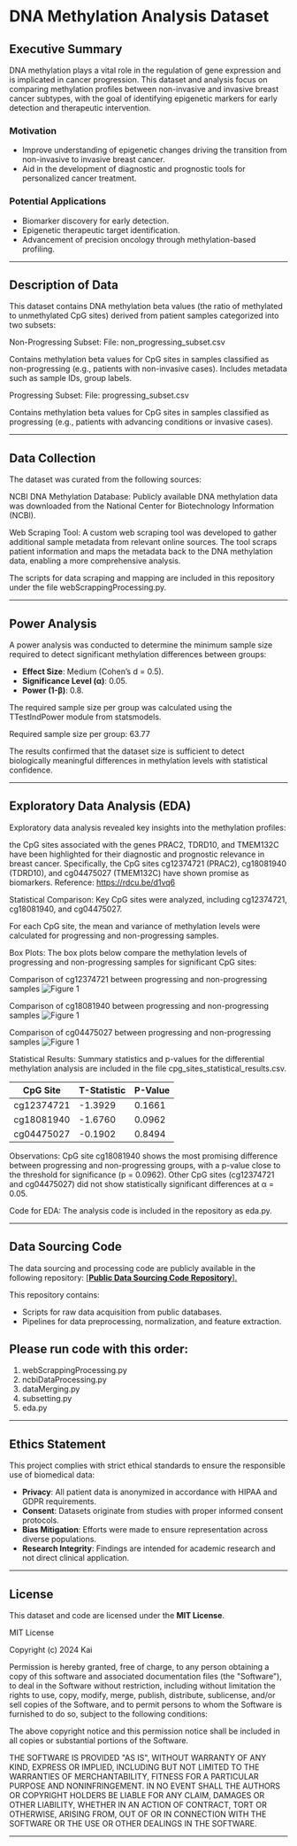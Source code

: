 # DNA Methylation Analysis Dataset

## Executive Summary
DNA methylation plays a vital role in the regulation of gene expression and is implicated in cancer progression. This dataset and analysis focus on comparing methylation profiles between non-invasive and invasive breast cancer subtypes, with the goal of identifying epigenetic markers for early detection and therapeutic intervention.

### Motivation
- Improve understanding of epigenetic changes driving the transition from non-invasive to invasive breast cancer.
- Aid in the development of diagnostic and prognostic tools for personalized cancer treatment.

### Potential Applications
- Biomarker discovery for early detection.
- Epigenetic therapeutic target identification.
- Advancement of precision oncology through methylation-based profiling.

---

## Description of Data
This dataset contains DNA methylation beta values (the ratio of methylated to unmethylated CpG sites) derived from patient samples categorized into two subsets:

Non-Progressing Subset:
File: non_progressing_subset.csv

Contains methylation beta values for CpG sites in samples classified as non-progressing (e.g., patients with non-invasive cases).
Includes metadata such as sample IDs, group labels.

Progressing Subset:
File: progressing_subset.csv

Contains methylation beta values for CpG sites in samples classified as progressing (e.g., patients with advancing conditions or invasive cases).

---

## Data Collection

The dataset was curated from the following sources:

NCBI DNA Methylation Database: Publicly available DNA methylation data was downloaded from the National Center for Biotechnology Information (NCBI).

Web Scraping Tool: A custom web scraping tool was developed to gather additional sample metadata from relevant online sources. The tool scraps patient information and maps the metadata back to the DNA methylation data, enabling a more comprehensive analysis.

The scripts for data scraping and mapping are included in this repository under the file webScrappingProcessing.py.

---

## Power Analysis
A power analysis was conducted to determine the minimum sample size required to detect significant methylation differences between groups:
- **Effect Size**: Medium (Cohen’s d = 0.5).
- **Significance Level (α)**: 0.05.
- **Power (1-β)**: 0.8.

The required sample size per group was calculated using the TTestIndPower module from statsmodels. 

Required sample size per group: 63.77

The results confirmed that the dataset size is sufficient to detect biologically meaningful differences in methylation levels with statistical confidence.

---

## Exploratory Data Analysis (EDA)

Exploratory data analysis revealed key insights into the methylation profiles:

the CpG sites associated with the genes PRAC2, TDRD10, and TMEM132C have been highlighted for their diagnostic and prognostic relevance in breast cancer. Specifically, the CpG sites cg12374721 (PRAC2), cg18081940 (TDRD10), and cg04475027 (TMEM132C) have shown promise as biomarkers.
Reference: https://rdcu.be/d1vq6

Statistical Comparison: Key CpG sites were analyzed, including cg12374721, cg18081940, and cg04475027.


For each CpG site, the mean and variance of methylation levels were calculated for progressing and non-progressing samples.

Box Plots:
The box plots below compare the methylation levels of progressing and non-progressing samples for significant CpG sites:


Comparison of cg12374721 between progressing and non-progressing samples
![Figure 1](Figure_1.png)


Comparison of cg18081940 between progressing and non-progressing samples
![Figure 1](Figure_2.png)

Comparison of cg04475027 between progressing and non-progressing samples
![Figure 1](Figure_3.png)

Statistical Results:
Summary statistics and p-values for the differential methylation analysis are included in the file cpg_sites_statistical_results.csv.

| **CpG Site**   | **T-Statistic**       | **P-Value**            |
|----------------|-----------------------|------------------------|
| cg12374721     | -1.3929              | 0.1661                |
| cg18081940     | -1.6760              | 0.0962                |
| cg04475027     | -0.1902              | 0.8494                |

Observations:
CpG site cg18081940 shows the most promising difference between progressing and non-progressing groups, with a p-value close to the threshold for significance (p = 0.0962).
Other CpG sites (cg12374721 and cg04475027) did not show statistically significant differences at α = 0.05.

Code for EDA: The analysis code is included in the repository as eda.py.

---

## Data Sourcing Code
The data sourcing and processing code are publicly available in the following repository:
[\[**Public Data Sourcing Code Repository**\].](https://github.com/kz110AIPI/aipi510Project.git)

This repository contains:
- Scripts for raw data acquisition from public databases.
- Pipelines for data preprocessing, normalization, and feature extraction.

## Please run code with this order:

1. webScrappingProcessing.py
2. ncbiDataProcessing.py
3. dataMerging.py
4. subsetting.py
5. eda.py

---

## Ethics Statement
This project complies with strict ethical standards to ensure the responsible use of biomedical data:
- **Privacy**: All patient data is anonymized in accordance with HIPAA and GDPR requirements.
- **Consent**: Datasets originate from studies with proper informed consent protocols.
- **Bias Mitigation**: Efforts were made to ensure representation across diverse populations.
- **Research Integrity**: Findings are intended for academic research and not direct clinical application.

---

## License
This dataset and code are licensed under the **MIT License**. 

MIT License

Copyright (c) 2024 Kai

Permission is hereby granted, free of charge, to any person obtaining a copy
of this software and associated documentation files (the "Software"), to deal
in the Software without restriction, including without limitation the rights
to use, copy, modify, merge, publish, distribute, sublicense, and/or sell
copies of the Software, and to permit persons to whom the Software is
furnished to do so, subject to the following conditions:

The above copyright notice and this permission notice shall be included in all
copies or substantial portions of the Software.

THE SOFTWARE IS PROVIDED "AS IS", WITHOUT WARRANTY OF ANY KIND, EXPRESS OR
IMPLIED, INCLUDING BUT NOT LIMITED TO THE WARRANTIES OF MERCHANTABILITY,
FITNESS FOR A PARTICULAR PURPOSE AND NONINFRINGEMENT. IN NO EVENT SHALL THE
AUTHORS OR COPYRIGHT HOLDERS BE LIABLE FOR ANY CLAIM, DAMAGES OR OTHER
LIABILITY, WHETHER IN AN ACTION OF CONTRACT, TORT OR OTHERWISE, ARISING FROM,
OUT OF OR IN CONNECTION WITH THE SOFTWARE OR THE USE OR OTHER DEALINGS IN THE
SOFTWARE.


---

